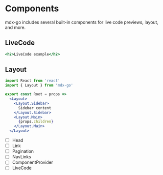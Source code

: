 
# Components

mdx-go includes several built-in components for live code previews, layout, and more.

## LiveCode

```.jsx
<h2>LiveCode example</h2>
```

## Layout

```jsx
import React from 'react'
import { Layout } from 'mdx-go'

export const Root = props =>
  <Layout>
    <Layout.Sidebar>
      Sidebar content
    </Layout.Sidebar>
    <Layout.Main>
      {props.children}
    </Layout.Main>
  </Layout>
```

- [ ] Head
- [ ] Link
- [ ] Pagination
- [ ] NavLinks
- [ ] ComponentProvider
- [ ] LiveCode
